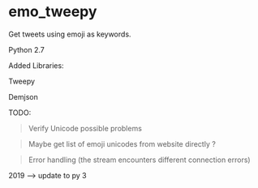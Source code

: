 # emo_tweepy
Get tweets using emoji as keywords.

Python 2.7

Added Libraries:

Tweepy

Demjson

TODO:

> Verify Unicode possible problems

> Maybe get list of emoji unicodes from website directly ?

> Error handling (the stream encounters different connection errors)

2019 --> update to py 3

